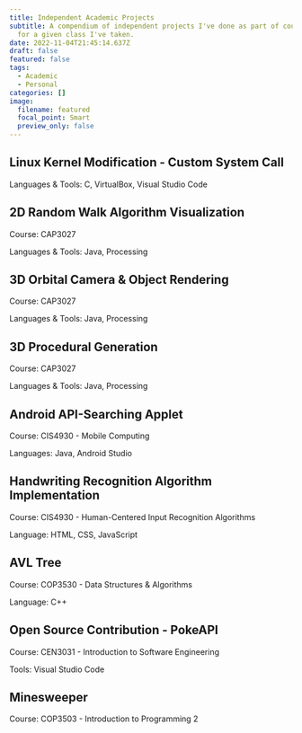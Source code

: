 ```yaml
---
title: Independent Academic Projects
subtitle: A compendium of independent projects I've done as part of coursework
  for a given class I've taken.
date: 2022-11-04T21:45:14.637Z
draft: false
featured: false
tags:
  - Academic
  - Personal
categories: []
image:
  filename: featured
  focal_point: Smart
  preview_only: false
---
```

## Linux Kernel Modification - Custom System Call

Languages & Tools: C, VirtualBox, Visual Studio Code

## 2D Random Walk Algorithm Visualization

Course: CAP3027

Languages & Tools: Java, Processing

## 3D Orbital Camera & Object Rendering

Course: CAP3027

Languages & Tools: Java, Processing

## 3D Procedural Generation

Course: CAP3027

Languages & Tools: Java, Processing

## Android API-Searching Applet

Course: CIS4930 - Mobile Computing

Languages: Java, Android Studio

## Handwriting Recognition Algorithm Implementation

Course: CIS4930 - Human-Centered Input Recognition Algorithms

Language: HTML, CSS, JavaScript

## AVL Tree

Course: COP3530 - Data Structures & Algorithms

Language: C++

## Open Source Contribution - PokeAPI

Course: CEN3031 - Introduction to Software Engineering

Tools: Visual Studio Code

## Minesweeper

Course: COP3503 - Introduction to Programming 2